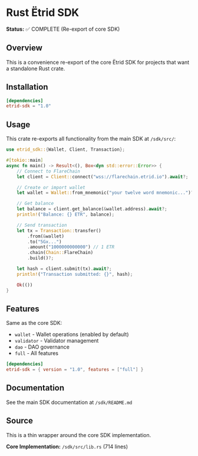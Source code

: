 # Rust Ëtrid SDK

**Status:** ✅ COMPLETE (Re-export of core SDK)

## Overview

This is a convenience re-export of the core Ëtrid SDK for projects that want a standalone Rust crate.

## Installation

```toml
[dependencies]
etrid-sdk = "1.0"
```

## Usage

This crate re-exports all functionality from the main SDK at `/sdk/src/`:

```rust
use etrid_sdk::{Wallet, Client, Transaction};

#[tokio::main]
async fn main() -> Result<(), Box<dyn std::error::Error>> {
    // Connect to FlareChain
    let client = Client::connect("wss://flarechain.etrid.io").await?;

    // Create or import wallet
    let wallet = Wallet::from_mnemonic("your twelve word mnemonic...")?;

    // Get balance
    let balance = client.get_balance(&wallet.address).await?;
    println!("Balance: {} ETR", balance);

    // Send transaction
    let tx = Transaction::transfer()
        .from(&wallet)
        .to("5Gx...")
        .amount("1000000000000") // 1 ETR
        .chain(Chain::FlareChain)
        .build()?;

    let hash = client.submit(tx).await?;
    println!("Transaction submitted: {}", hash);

    Ok(())
}
```

## Features

Same as the core SDK:

- `wallet` - Wallet operations (enabled by default)
- `validator` - Validator management
- `dao` - DAO governance
- `full` - All features

```toml
[dependencies]
etrid-sdk = { version = "1.0", features = ["full"] }
```

## Documentation

See the main SDK documentation at `/sdk/README.md`

## Source

This is a thin wrapper around the core SDK implementation.

**Core Implementation:** `/sdk/src/lib.rs` (714 lines)
